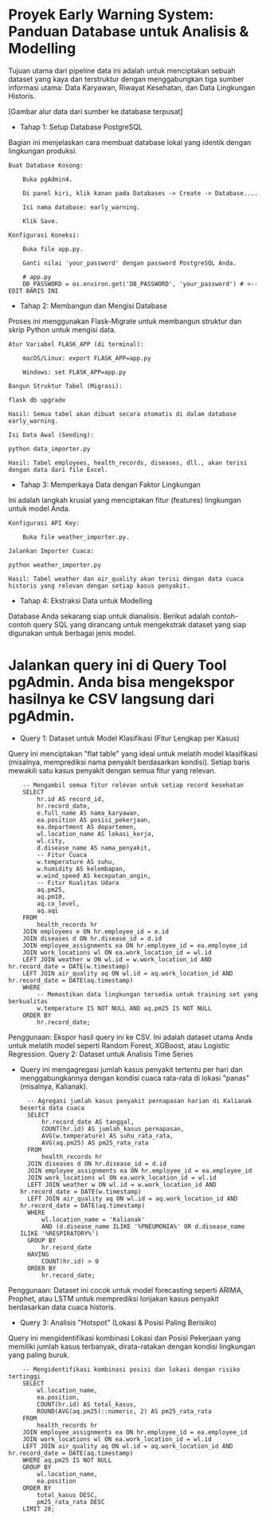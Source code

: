 # Proyek Early Warning System: Panduan Database untuk Analisis & Modelling

Tujuan utama dari pipeline data ini adalah untuk menciptakan sebuah dataset yang kaya dan terstruktur dengan menggabungkan tiga sumber informasi utama: Data Karyawan, Riwayat Kesehatan, dan Data Lingkungan Historis.

[Gambar alur data dari sumber ke database terpusat]
* Tahap 1: Setup Database PostgreSQL

Bagian ini menjelaskan cara membuat database lokal yang identik dengan lingkungan produksi.

    Buat Database Kosong:

        Buka pgAdmin4.

        Di panel kiri, klik kanan pada Databases -> Create -> Database....

        Isi nama database: early_warning.

        Klik Save.

    Konfigurasi Koneksi:

        Buka file app.py.

        Ganti nilai 'your_password' dengan password PostgreSQL Anda.

        # app.py
        DB_PASSWORD = os.environ.get('DB_PASSWORD', 'your_password') # <-- EDIT BARIS INI

* Tahap 2: Membangun dan Mengisi Database

Proses ini menggunakan Flask-Migrate untuk membangun struktur dan skrip Python untuk mengisi data.

    Atur Variabel FLASK_APP (di terminal):

        macOS/Linux: export FLASK_APP=app.py

        Windows: set FLASK_APP=app.py

    Bangun Struktur Tabel (Migrasi):

    flask db upgrade

    Hasil: Semua tabel akan dibuat secara otomatis di dalam database early_warning.

    Isi Data Awal (Seeding):

    python data_importer.py

    Hasil: Tabel employees, health_records, diseases, dll., akan terisi dengan data dari file Excel.

* Tahap 3: Memperkaya Data dengan Faktor Lingkungan

Ini adalah langkah krusial yang menciptakan fitur (features) lingkungan untuk model Anda.

    Konfigurasi API Key:

        Buka file weather_importer.py.

    Jalankan Importer Cuaca:

    python weather_importer.py

    Hasil: Tabel weather dan air_quality akan terisi dengan data cuaca historis yang relevan dengan setiap kasus penyakit.

* Tahap 4: Ekstraksi Data untuk Modelling

Database Anda sekarang siap untuk dianalisis. Berikut adalah contoh-contoh query SQL yang dirancang untuk mengekstrak dataset yang siap digunakan untuk berbagai jenis model.

# Jalankan query ini di Query Tool pgAdmin. Anda bisa mengekspor hasilnya ke CSV langsung dari pgAdmin.
* Query 1: Dataset untuk Model Klasifikasi (Fitur Lengkap per Kasus)

Query ini menciptakan "flat table" yang ideal untuk melatih model klasifikasi (misalnya, memprediksi nama penyakit berdasarkan kondisi). Setiap baris mewakili satu kasus penyakit dengan semua fitur yang relevan.

        -- Mengambil semua fitur relevan untuk setiap record kesehatan
        SELECT
            hr.id AS record_id,
            hr.record_date,
            e.full_name AS nama_karyawan,
            ea.position AS posisi_pekerjaan,
            ea.department AS departemen,
            wl.location_name AS lokasi_kerja,
            wl.city,
            d.disease_name AS nama_penyakit,
            -- Fitur Cuaca
            w.temperature AS suhu,
            w.humidity AS kelembapan,
            w.wind_speed AS kecepatan_angin,
            -- Fitur Kualitas Udara
            aq.pm25,
            aq.pm10,
            aq.co_level,
            aq.aqi
        FROM
            health_records hr
        JOIN employees e ON hr.employee_id = e.id
        JOIN diseases d ON hr.disease_id = d.id
        JOIN employee_assignments ea ON hr.employee_id = ea.employee_id
        JOIN work_locations wl ON ea.work_location_id = wl.id
        LEFT JOIN weather w ON wl.id = w.work_location_id AND hr.record_date = DATE(w.timestamp)
        LEFT JOIN air_quality aq ON wl.id = aq.work_location_id AND hr.record_date = DATE(aq.timestamp)
        WHERE
            -- Memastikan data lingkungan tersedia untuk training set yang berkualitas
            w.temperature IS NOT NULL AND aq.pm25 IS NOT NULL
        ORDER BY
            hr.record_date;

Penggunaan: Ekspor hasil query ini ke CSV. Ini adalah dataset utama Anda untuk melatih model seperti Random Forest, XGBoost, atau Logistic Regression.
Query 2: Dataset untuk Analisis Time Series

* Query ini mengagregasi jumlah kasus penyakit tertentu per hari dan menggabungkannya dengan kondisi cuaca rata-rata di lokasi "panas" (misalnya, Kalianak).

        -- Agregasi jumlah kasus penyakit pernapasan harian di Kalianak beserta data cuaca
        SELECT
            hr.record_date AS tanggal,
            COUNT(hr.id) AS jumlah_kasus_pernapasan,
            AVG(w.temperature) AS suhu_rata_rata,
            AVG(aq.pm25) AS pm25_rata_rata
        FROM
            health_records hr
        JOIN diseases d ON hr.disease_id = d.id
        JOIN employee_assignments ea ON hr.employee_id = ea.employee_id
        JOIN work_locations wl ON ea.work_location_id = wl.id
        LEFT JOIN weather w ON wl.id = w.work_location_id AND hr.record_date = DATE(w.timestamp)
        LEFT JOIN air_quality aq ON wl.id = aq.work_location_id AND hr.record_date = DATE(aq.timestamp)
        WHERE
            wl.location_name = 'Kalianak'
            AND (d.disease_name ILIKE '%PNEUMONIA%' OR d.disease_name ILIKE '%RESPIRATORY%')
        GROUP BY
            hr.record_date
        HAVING
            COUNT(hr.id) > 0
        ORDER BY
            hr.record_date;

Penggunaan: Dataset ini cocok untuk model forecasting seperti ARIMA, Prophet, atau LSTM untuk memprediksi lonjakan kasus penyakit berdasarkan data cuaca historis.
* Query 3: Analisis "Hotspot" (Lokasi & Posisi Paling Berisiko)

Query ini mengidentifikasi kombinasi Lokasi dan Posisi Pekerjaan yang memiliki jumlah kasus terbanyak, dirata-ratakan dengan kondisi lingkungan yang paling buruk.

        -- Mengidentifikasi kombinasi posisi dan lokasi dengan risiko tertinggi
        SELECT
            wl.location_name,
            ea.position,
            COUNT(hr.id) AS total_kasus,
            ROUND(AVG(aq.pm25)::numeric, 2) AS pm25_rata_rata
        FROM
            health_records hr
        JOIN employee_assignments ea ON hr.employee_id = ea.employee_id
        JOIN work_locations wl ON ea.work_location_id = wl.id
        LEFT JOIN air_quality aq ON wl.id = aq.work_location_id AND hr.record_date = DATE(aq.timestamp)
        WHERE aq.pm25 IS NOT NULL
        GROUP BY
            wl.location_name,
            ea.position
        ORDER BY
            total_kasus DESC,
            pm25_rata_rata DESC
        LIMIT 20;

